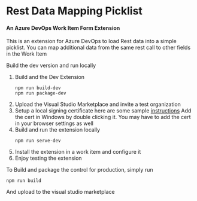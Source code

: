 # Rest Data Mapping Picklist
#### An Azure DevOps Work Item Form Extension

This is an extension for Azure DevOps to load Rest data into a simple picklist.
You can map additional data from the same rest call to other fields in the Work Item

Build the dev version and run locally
1. Build and  the Dev Extension 
    ```
    npm run build-dev
    npm run package-dev
    ```
1. Upload the Visual Studio Marketplace and invite a test organization
1. Setup a local signing certificate here are some sample [instructions](https://gist.github.com/pgilad/63ddb94e0691eebd502deee207ff62bd)  Add the cert in Windows by double clicking it.  You may have to add the cert in your browser settings as well
1. Build and run the extension locally 
    ```
    npm run serve-dev
    ```
1. Install the extension in a work item and configure it
1. Enjoy testing the extension


To Build and package the control for production, simply run 

```
npm run build
```

And upload to the visual studio marketplace